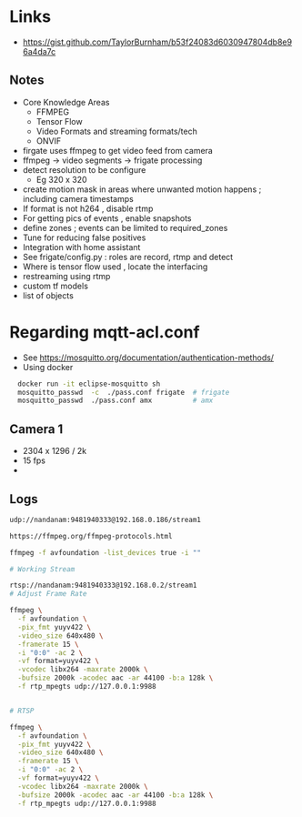 # Links 
- https://gist.github.com/TaylorBurnham/b53f24083d6030947804db8e96a4da7c


## Notes 
- Core Knowledge Areas
  - FFMPEG 
  - Tensor Flow 
  - Video Formats and streaming formats/tech
  - ONVIF
- firgate uses ffmpeg to get video feed from camera 
- ffmpeg -> video segments -> frigate processing 
- detect resolution to be configure 
  - Eg 320 x 320 
- create motion mask in areas where unwanted motion happens ; including camera timestamps
- If format is not h264 , disable rtmp 
- For getting pics of events , enable snapshots
- define zones ; events can be limited to required_zones 
- Tune for reducing false positives
- Integration with home assistant 
- See frigate/config.py : roles are record, rtmp and detect
- Where is tensor flow used , locate the interfacing 
- restreaming using rtmp 
- custom tf models 
- list of objects 




# Regarding mqtt-acl.conf 
- See https://mosquitto.org/documentation/authentication-methods/
- Using docker 
```bash  
  docker run -it eclipse-mosquitto sh
  mosquitto_passwd  -c  ./pass.conf frigate  # frigate 
  mosquitto_passwd  ./pass.conf amx          # amx
```

## Camera 1 
- 2304 x 1296 / 2k 
- 15 fps 
- 

## Logs 
```bash 
udp://nandanam:9481940333@192.168.0.186/stream1

https://ffmpeg.org/ffmpeg-protocols.html

ffmpeg -f avfoundation -list_devices true -i ""

# Working Stream 

rtsp://nandanam:9481940333@192.168.0.2/stream1
# Adjust Frame Rate 

ffmpeg \
  -f avfoundation \
  -pix_fmt yuyv422 \
  -video_size 640x480 \
  -framerate 15 \
  -i "0:0" -ac 2 \
  -vf format=yuyv422 \
  -vcodec libx264 -maxrate 2000k \
  -bufsize 2000k -acodec aac -ar 44100 -b:a 128k \
  -f rtp_mpegts udp://127.0.0.1:9988


# RTSP 

ffmpeg \
  -f avfoundation \
  -pix_fmt yuyv422 \
  -video_size 640x480 \
  -framerate 15 \
  -i "0:0" -ac 2 \
  -vf format=yuyv422 \
  -vcodec libx264 -maxrate 2000k \
  -bufsize 2000k -acodec aac -ar 44100 -b:a 128k \
  -f rtp_mpegts udp://127.0.0.1:9988
  ```
  